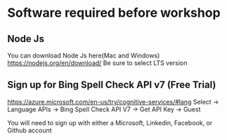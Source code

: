 # Software required before workshop

## Node Js
You can download Node Js here(Mac and Windows)
https://nodejs.org/en/download/
Be sure to select LTS version

## Sign up for Bing Spell Check API v7 (Free Trial)
https://azure.microsoft.com/en-us/try/cognitive-services/#lang
Select -> Language APIs -> Bing Spell Check API V7 -> Get API Key -> Guest

You will need to sign up with either a Microsoft, Linkedin, Facebook, or Github account

